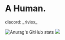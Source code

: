 # A Human.
discord: \_riviox_

![Anurag's GitHub stats](https://github-readme-stats.vercel.app/api?username=riviox&show_icons=true&theme=dracula) 
![](https://komarev.com/ghpvc/?username=riviox&style=flat-square)
